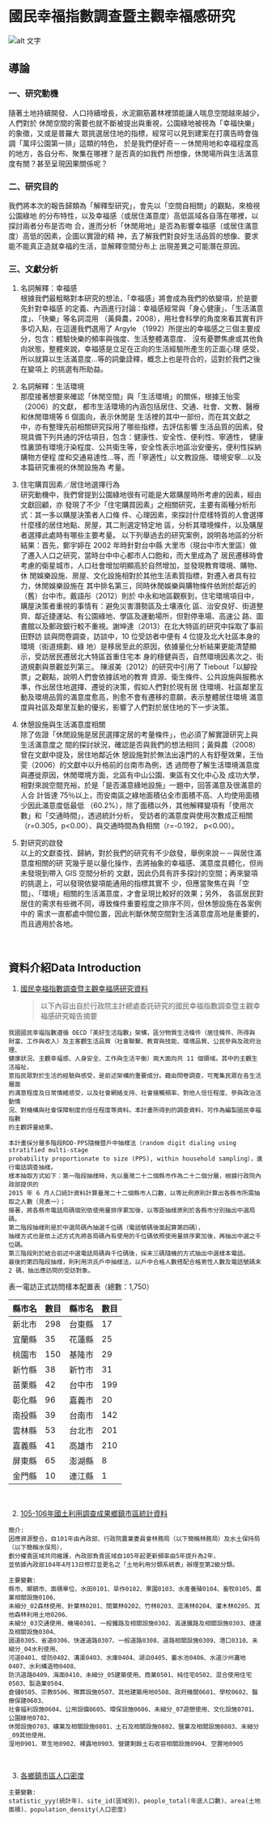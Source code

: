 # 國民幸福指數調查暨主觀幸福感研究
![alt 文字][logo]

[logo]: https://storage.googleapis.com/www-cw-com-tw/article/201908/article-5d68a0551cc3e.jpg

## 導論
### 一、研究動機
隨著土地持續開發、人口持續增長，水泥鋼筋叢林裡頭能讓人喘息空間越來越少，人們對於
休閒空間的需要也就不斷被提出與重視，公園綠地被視為「幸福快樂」的象徵，又或是普羅大
眾挑選居住地的指標，經常可以見到建案在打廣告時會強調「萬坪公園第一排」這類的特色，
於是我們便好奇－－休閒用地和幸福程度高的地方，各自分布、聚集在哪裡？是否真的如我們
所想像，休閒場所與生活滿意度有關？甚至呈現因果關係呢？
<br />
### 二、研究目的
我們將本次的報告歸類為「解釋型研究」，會先以「空間自相關」的觀點，來檢視公園綠地
的分布特性，以及幸福感（或居住滿意度）高低區域各自落在哪裡，以探討兩者分布是否吻
合，進而分析「休閒用地」是否為影響幸福感（或居住滿意度）高低的因素，企圖以實證的精
神，去了解我們對良好生活品質的想像、要求能不能真正造就幸福的生活，並解釋空間分布上
出現差異之可能潛在原因。
<br />
### 三、文獻分析
1. 名詞解釋：幸福感  
根據我們最粗略對本研究的想法，「幸福感」將會成為我們的依變項，於是要先針對幸福感
的定義、內涵進行討論：幸福感經常與「身心健康」、「生活滿意度」、「快樂」等名詞混用
（黃舜農，2008），用社會科學的角度來看其實有許多切入點，在這邊我們選用了 Argyle
（1992）所提出的幸福感之三個主要成分，包含：體驗快樂的頻率與強度、生活整體滿意度、
沒有憂鬱焦慮或其他負向狀態，整體來說，幸福感是立足在正向的生活經驗所產生的正面心理
感受，所以就算以生活滿意度...等的詞彙詮釋，概念上也是符合的，這對於我們之後在變項上
的挑選有所助益。

2. 名詞解釋：生活環境  
那麼接著想要來確認「休閒空間」與「生活環境」的關係，根據王怡雯（2006）的文獻，
都市生活環境的內涵包括居住、交通、社會、文教、醫療和休閒環境等 6 個面向，表示休閒是
生活裡的其中一部份，而在其文獻之中，亦有整理先前相關研究採用了哪些指標，去評估影響
生活品質的因素，發現具備下列共通的評估項目，包含：健康性、安全性、便利性、寧適性，
健康性裏頭有環境汙染程度、公共衛生等，安全性表示地區治安優劣，便利性採納購物方便程
度和交通易達性...等，而「寧適性」以文教設施、環境安寧...以及本篇研究重視的休閒設施為
考量。

3. 住宅購買因素／居住地選擇行為  
研究動機中，我們曾提到公園綠地很有可能是大眾購屋時所考慮的因素，經由文獻回顧，亦
發現了不少「住宅購買因素」之相關研究，主要有兩種分析形式：其一多以購屋決策者人口條
件、心理因素，來探討什麼樣特質的人會選擇什麼樣的居住地點、房屋，其二則選定特定地
區，分析其環境條件，以及購屋者選擇此處時有哪些主要考量。
以下列舉過去的研究案例，說明各地區的分析結果：首先，鄭宇婷在 2002 年時針對台中縣
大里市（現台中市大里區）做了遷入人口之研究，當時台中中心都市人口飽和，而大里成為了
居民遷移時會考慮的衛星城市，人口社會增加明顯高於自然增加，並發現教育環境、購物、休
閒娛樂設施、房屋、文化設施相對於其他生活素質指標，對遷入者具有拉力，休閒娛樂設施在
其中排名第三，同時休閒娛樂與購物條件依附於鄰近的（舊）台中市。戴語彤（2012）則於
中永和地區觀察到，住宅環境項目中，購屋決策者重視的事情有：避免災害潛勢區及土壤液化
區、治安良好、街道整齊、鄰近捷運站、有公園綠地、學區及運動場所，但對停車場、高速公
路、圖書館以及郵政銀行較不重視。謝坤達（2013）在北大特區的研究中採取了事前田野訪
談與問卷調查，訪談中，10 位受訪者中便有 4 位提及北大社區本身的環境（街道規劃、綠
地）是移居至此的原因，依據量化分析結果更能清楚顯示，受訪居民遷居北大特區首重住宅本
身的穩健與否，自然環境因素次之、街道規劃與景觀並列第三。
陳淑美（2012）的研究中引用了 Tiebout「以腳投票」之觀點，說明人們會依據該地的教育
資源、衛生條件、公共設施與服務水準，作出居住地選擇、遷徙的決策，假如人們對於現有居
住環境、社區鄰里互動及環境品質的滿意度愈高，則愈不會有遷移的意願，表示整體居住環境
滿意度與社區及鄰里互動的優劣，影響了人們對於居住地的下一步決策。

4. 休憩設施與生活滿意度相關  
除了佐證「休閒設施是居民選擇定居的考量條件」，也必須了解實證研究上與生活滿意度之
間的探討狀況，確認是否與我們的想法相同；黃舜農（2008）曾在文獻中提及，居住地鄰近休
憩設施對於無法出遠門的人有舒壓效果，王怡雯（2006）的文獻中以升格前的台南市為例，透
過問卷了解生活環境滿意度與遷徙原因，休閒環境方面，北區有中山公園、東區有文化中心及
成功大學，相對來說空間充裕，於是「是否滿意綠地設施」一題中，回答滿意及很滿意的人合
計皆達 75％以上，而安南區之綠地面積佔全市面積不高、人均使用面積少因此滿意度低最低
（60.2%），除了面積以外，其他解釋變項有「使用次數」和「交通時間」，透過統計分析，
受訪者的滿意度與使用次數成正相關（r=0.305，p<0.00）、與交通時間為負相關（r=-0.192，
p<0.00）。

5. 對研究的啟發  
以上的文獻查找、歸納，對於我們的研究有不少啟發，舉例來說－－與居住滿意度相關的研
究幾乎是以量化操作，去將抽象的幸福感、滿意度具體化，但尚未發現到帶入 GIS 空間分析的
文獻，因此仍具有許多探討的空間；再來變項的挑選上，可以發現依變項能通用的指標其實不
少，但應當聚焦在與「空間」、「環境」相關的生活滿意度，才會呈現比較好的效果；另外，
各區居民對居住的需求有些微不同，導致條件重要程度之排序不同，但休憩設施在各案例中的
需求一直都處中間位置，因此判斷休閒空間對生活滿意度高地是重要的，而且適用於各地。
<br />

## 資料介紹Data Introduction
1. [國民幸福指數調查暨主觀幸福感研究資料](https://www.dgbas.gov.tw/public/Attachment/61191137345LGQ42NT.pdf)
   > 以下內容出自於行政院主計總處委託研究的國民幸福指數調查暨主觀幸福感研究報告摘要
```
我國國民幸福指數遵循 OECD「美好生活指數」架構，區分物質生活條件（居住條件、所得與
財富、工作與收入）及主客觀生活品質（社會聯繫、教育與技能、環境品質、公民參與及政府治理、
健康狀況、主觀幸福感、人身安全、工作與生活平衡）兩大面向共 11 個領域。其中的主觀生活福祉，
意指民眾對於生活的經驗與感受，是前述架構的重要成分。藉由問卷調查，可蒐集民眾在各生活層面
的滿意程度及日常情緒感受，以及社會網絡支持、社會接觸頻率、對他人信任程度、參與政治活動情
況、對機構與社會保障制度的信任程度等資料。本計畫所得到的調查資料，可作為編製國民幸福指數
的主觀評量結果。

本計畫採分層多階段RDD-PPS隨機暨戶中抽樣法（random digit dialing using stratified multi-stage 
probability proportionate to size (PPS), within household sampling），進行電話調查抽樣。
樣本抽取方式如下：第一階段抽樣時，先以臺灣二十二個縣市作為二十二個分層，根據行政院內政部提供的 
2015 年 6 月人口統計資料計算臺灣二十二個縣市人口數，以等比例原則計算出各縣市所需抽取之人數（見表一）；
接著，將各縣市電話局碼個別依使用量排序累加後，以等距抽樣原則於各縣市分別抽出中選局碼。
第二階段抽樣則是於中選局碼內抽選千位碼（電話號碼後面起算第四碼），
抽樣方式也是依上述方式先將各局碼內有使用的千位碼依照使用量排序累加後，再抽出中選之千位碼。
第三階段則於結合前述中選電話局碼與千位碼後，採末三碼隨機的方式抽出中選樣本電話。
最後的第四階段抽樣，則利用洪氏戶中抽樣法，以戶中合格人數搭配合格男性人數及電話號碼末 2 碼，抽出應訪問的受訪對象。
```
  表一電訪正式訪問樣本配置表（總數：1,750）  
  
| 縣市名 	| 數目 	| 縣市名 	| 數目 	|
|--------	|------	|--------	|------	|
| 新北市 	| 298  	| 台東縣 	| 17   	|
| 宜蘭縣 	| 35   	| 花蓮縣 	| 25   	|
| 桃園市 	| 150  	| 基隆市 	| 29   	|
| 新竹縣 	| 38   	| 新竹市 	| 31   	|
| 苗栗縣 	| 42   	| 台中市 	| 199  	|
| 彰化縣 	| 96   	| 嘉義市 	| 20   	|
| 南投縣 	| 39   	| 台南市 	| 142  	|
| 雲林縣 	| 53   	| 台北市 	| 201  	|
| 嘉義縣 	| 41   	| 高雄市 	| 210  	|
| 屏東縣 	| 65   	| 澎湖縣 	| 8    	|
| 金門縣 	| 10   	| 連江縣 	| 1    	|
<br />

2. [105-106年國土利用調查成果鄉鎮市區統計資料](https://data.gov.tw/dataset/98134)
```
簡介:
因應資源整合，自101年由內政部、行政院農業委員會林務局（以下簡稱林務局）及水土保持局（以下簡稱水保局），
劃分權責區域共同維護，內政部負責區域自105年起更新頻率由5年提升為2年，
並依據內政部104年4月13日修訂並更名之「土地利用分類系統表」辦理至第2級分類。

主要變數:
縣市、鄉鎮市、面積單位、水田0101、旱作0102、果園0103、水產養殖0104、畜牧0105、農業相關設施0106、
未細分_02森林使用、針葉林0201、闊葉林0202、竹林0203、混淆林0204、灌木林0205、其他森林利用土地0206、
未細分_03交通使用、機場0301、一般鐵路及相關設施0302、高速鐵路及相關設施0303、捷運及相關設施0304、
國道0305、省道0306、快速道路0307、一般道路0308、道路相關設施0309、港口0310、未細分_04水利使用、
河道0401、堤防0402、溝渠0403、水庫0404、湖泊0405、蓄水池0406、水道沙州灘地0407、水利構造物0408、
防汛道路0409、海面0410、未細分_05建築使用、商業0501、純住宅0502、混合使用住宅0503、製造業0504、
倉儲0505、宗教0506、殯葬設施0507、其他建築用地0508、政府機關0601、學校0602、醫療保建0603、
社會福利設施0604、公用設備0605、環保設施0606、未細分_07遊憩使用、文化設施0701、公園綠地0702、
休閒設施0703、礦業及相關設施0801、土石及相關設施0802、鹽業及相關設施0803、未細分_09其他使用、
溼地0901、草生地0902、裸露地0903、營建剩餘土石收容相關設施0904、空置地0905
```
<br />

3. [各鄉鎮市區人口密度](https://data.gov.tw/dataset/8410)
```
主要變數:
statistic_yyy(統計年)、site_id(區域別)、people_total(年底人口數)、area(土地面積)、population_density(人口密度)
```
